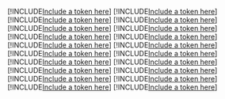 [!INCLUDE[Include a token here](refs1540297820177/r1.md)]
[!INCLUDE[Include a token here](refs1540297820177/r2.md)]
[!INCLUDE[Include a token here](refs1540297820177/r3.md)]
[!INCLUDE[Include a token here](refs1540297820177/r4.md)]
[!INCLUDE[Include a token here](refs1540297820177/r5.md)]
[!INCLUDE[Include a token here](refs1540297820177/r6.md)]
[!INCLUDE[Include a token here](refs1540297820177/r7.md)]
[!INCLUDE[Include a token here](refs1540297820177/r8.md)]
[!INCLUDE[Include a token here](refs1540297820177/r9.md)]
[!INCLUDE[Include a token here](refs1540297820177/r10.md)]
[!INCLUDE[Include a token here](refs1540297820177/r11.md)]
[!INCLUDE[Include a token here](refs1540297820177/r12.md)]
[!INCLUDE[Include a token here](refs1540297820177/r13.md)]
[!INCLUDE[Include a token here](refs1540297820177/r14.md)]
[!INCLUDE[Include a token here](refs1540297820177/r15.md)]
[!INCLUDE[Include a token here](refs1540297820177/r16.md)]
[!INCLUDE[Include a token here](refs1540297820177/r17.md)]
[!INCLUDE[Include a token here](refs1540297820177/r18.md)]
[!INCLUDE[Include a token here](refs1540297820177/r19.md)]
[!INCLUDE[Include a token here](refs1540297820177/r20.md)]